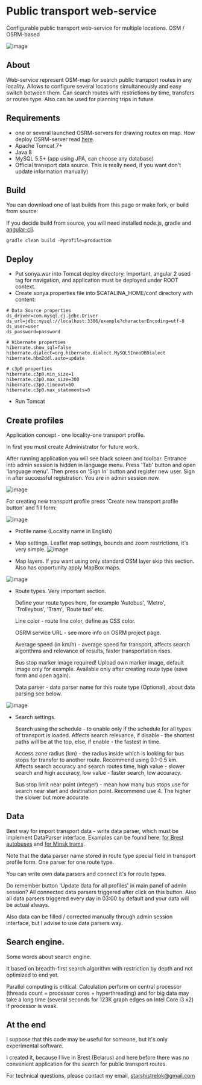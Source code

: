 # Public transport web-service
Configurable public transport web-service for multiple locations. OSM / OSRM-based

![image](https://github.com/StarshiStrelok/sonya/blob/master/sonya-transport-html5/src/assets/image/screenshots/0.png)

## About
Web-service represent OSM-map for search public transport routes in any locality.
Allows to configure several locations simultaneously and easy switch between them.
Can search routes with restrictions by time, transfers or routes type. Also can be used for planning trips in future.

## Requirements
- one or several launched OSRM-servers for drawing routes on map. How deploy OSRM-server read [here](https://github.com/Project-OSRM/osrm-backend).
- Apache Tomcat 7+
- Java 8
- MySQL 5.5+ (app using JPA, can choose any database)
- Official transport data source. This is really need, if you want don't update information manually)

## Build
You can download one of last builds from this page or make fork, or build from source.

If you decide build from source, you will need installed node.js, gradle and [angular-cli](https://github.com/angular/angular-cli).

```
gradle clean build -Pprofile=production
```

## Deploy
- Put sonya.war into Tomcat deploy directory. Important, angular 2 used <base href="/"> tag for navigation, and application must be deployed under ROOT context.
- Create sonya.properties file into $CATALINA_HOME/conf directory with content:

```
# Data Source properties
ds_driver=com.mysql.cj.jdbc.Driver
ds_url=jdbc:mysql://localhost:3306/example?characterEncoding=utf-8
ds_user=user
ds_password=password

# Hibernate properties
hibernate.show_sql=false
hibernate.dialect=org.hibernate.dialect.MySQL5InnoDBDialect
hibernate.hbm2ddl.auto=update

# c3p0 properties
hibernate.c3p0.min_size=1
hibernate.c3p0.max_size=300
hibernate.c3p0.timeout=60
hibernate.c3p0.max_statements=0
```

- Run Tomcat

## Create profiles
Application concept - one locality-one transport profile.

In first you must create Administrator for future work.

After running application you will see black screen and toolbar. Entrance into admin session is hidden in language menu.
Press 'Tab' button and open 'language menu'. Then press on 'Sign In' button and register new user. Sign in after successful registration. You are in admin session now.

![image](https://github.com/StarshiStrelok/sonya/blob/master/sonya-transport-html5/src/assets/image/screenshots/1.png)

For creating new transport profile press 'Create new transport profile button' and fill form:

![image](https://github.com/StarshiStrelok/sonya/blob/master/sonya-transport-html5/src/assets/image/screenshots/2.png)

- Profile name (Locality name in English)
- Map settings. Leaflet map settings, bounds and zoom restrictions, it's very simple.
![image](https://github.com/StarshiStrelok/sonya/blob/master/sonya-transport-html5/src/assets/image/screenshots/3.png)

- Map layers. If you want using only standard OSM layer skip this section. Also has opportunity apply MapBox maps.

![image](https://github.com/StarshiStrelok/sonya/blob/master/sonya-transport-html5/src/assets/image/screenshots/4.png)

- Route types. Very important section.

  Define your route types here, for example 'Autobus', 'Metro', 'Trolleybus', 'Tram', 'Route taxi' etc.
  
  Line color - route line color, define as CSS color.
  
  OSRM service URL - see more info on OSRM project page.
  
  Average speed (in km/h) - average speed for transport, affects search algorithms and relevance of results, faster transportation rises.
  
  Bus stop marker image required! Upload own marker image, default image only for example. Available only after creating route type (save form and open again).
  
  Data parser - data parser name for this route type (Optional), about data parsing see below.

![image](https://github.com/StarshiStrelok/sonya/blob/master/sonya-transport-html5/src/assets/image/screenshots/5.png)

- Search settings.

  Search using the schedule - to enable only if the schedule for all types of transport is loaded. Affects search relevance, if disable - the shortest paths will be at the top, else, if enable - the fastest in time.
 
  Access zone radius (km) - the radius inside which is looking for bus stops for transfer to another route. Recommend using 0.1-0.5 km. Affects search accuracy and search routes time, high value - slower search and high accuracy, low value - faster search, low accuracy.
 
  Bus stop limit near point (integer) - mean how many bus stops use for search near start and destination point. Recommend use 4. The higher the slower but more accurate.

## Data
Best way for import transport data - write data parser, which must be implement DataParser interface. Examples can be found here: [for Brest autobuses](https://github.com/StarshiStrelok/sonya/blob/master/sonya-transport/src/main/java/ss/sonya/transport/dataparser/brest/AutobusDP.java) and [for Minsk trams](https://github.com/StarshiStrelok/sonya/blob/master/sonya-transport/src/main/java/ss/sonya/transport/dataparser/minsk/TramDP.java).

Note that the data parser name stored in route type special field in transport profile form. One parser for one route type.

You can write own data parsers and connect it's for route types.

Do remember button 'Update data for all profiles' in main panel of admin session? All connected data parsers triggered after click on this button. Also all data parsers triggered every day in 03:00 by default and your data will be actual always.

Also data can be filled / corrected manually through admin session interface, but I advise to use data parsers way.

## Search engine.
Some words about search engine.

It based on breadth-first search algorithm with restriction by depth and not optimized to end yet.

Parallel computing is critical. Calculation perform on central processor (threads count = processor cores + hyperthreading) and for big data may take a long time (several seconds for 123K graph edges on Intel Core i3 x2) if processor is weak.

## At the end

I suppose that this code may be useful for someone, but it's only experimental software.

I created it, because I live in Brest (Belarus) and here before there was no convenient application for the search for public transport routes.

For technical questions, please contact my email, starshistrelok@gmail.com
